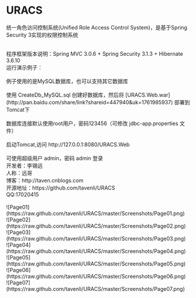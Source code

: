 URACS
=====

统一角色访问控制系统(Unified Role Access Control System)，是基于Spring Security 3实现的权限控制系统

<br/>
程序框架版本说明：Spring MVC 3.0.6 + Spring Security 3.1.3 + Hibernate 3.6.10


<br/>
运行演示例子：
<br/>
<br/>
例子使用的是MySQL数据库，也可以支持其它数据库
<br/>
<br/>
使用 CreateDb_MySQL.sql 创建好数据库，然后将 [URACS.Web.war](http://pan.baidu.com/share/link?shareid=447940&uk=1761985937) 部署到 Tomcat下
<br/>
<br/>
数据库连接默认使用root用户，密码123456（可修改 jdbc-app.properties 文件）
<br/>
<br/>
启动Tomcat,访问 http://127.0.0.1:8080/URACS.Web
<br/>
<br/>
可使用超级用户 admin，密码 admin 登录

<br/>
开发者：李锡远
<br/>
人称：远哥
<br/>
博客：http://taven.cnblogs.com
<br/>
开源地址：https://github.com/tavenli/URACS
<br/>
QQ:17020415
<br/>



<br/>
![Page01](https://raw.github.com/tavenli/URACS/master/Screenshots/Page01.png)

<br/>
![Page02](https://raw.github.com/tavenli/URACS/master/Screenshots/Page02.png)

<br/>
![Page03](https://raw.github.com/tavenli/URACS/master/Screenshots/Page03.png)

<br/>
![Page04](https://raw.github.com/tavenli/URACS/master/Screenshots/Page04.png)

<br/>
![Page05](https://raw.github.com/tavenli/URACS/master/Screenshots/Page05.png)

<br/>
![Page06](https://raw.github.com/tavenli/URACS/master/Screenshots/Page06.png)

<br/>
![Page07](https://raw.github.com/tavenli/URACS/master/Screenshots/Page07.png)

<br/>



